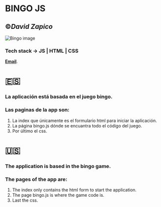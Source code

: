 # **BINGO JS**
##  :copyright:___David Zapico___

![Bingo image](https://img.freepik.com/vector-gratis/bolas-boletos-loteria-tarjetas-loteria-bingo-3d-numeros_8071-2373.jpg?w=2000)

### Tech stack -> JS | HTML | CSS
**[Email](mailto:lab@davidzapico.com)**.

# :es:
### La aplicación está basada en el juego bingo. 

### Las paginas de la app son:
1. La index que únicamente es el formulario html para iniciar la aplicación. 
2. La página bingo.js dónde se encuantra todo el código del juego.
3. Por último el css.


# :us:
### The application is based in the bingo game. 

### The pages of the app are:
1. The index only contains the html form to start the application. 
2. The page bingo.js is where the game code is.
3. Last the css.
